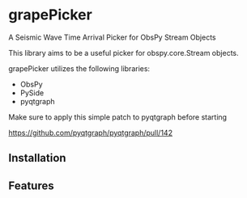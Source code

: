 # grapePicker
A Seismic Wave Time Arrival Picker for ObsPy Stream Objects

This library aims to be a useful picker for obspy.core.Stream objects.

grapePicker utilizes the following libraries:
* ObsPy
* PySide
* pyqtgraph

Make sure to apply this simple patch to pyqtgraph before starting

https://github.com/pyqtgraph/pyqtgraph/pull/142

## Installation

## Features
